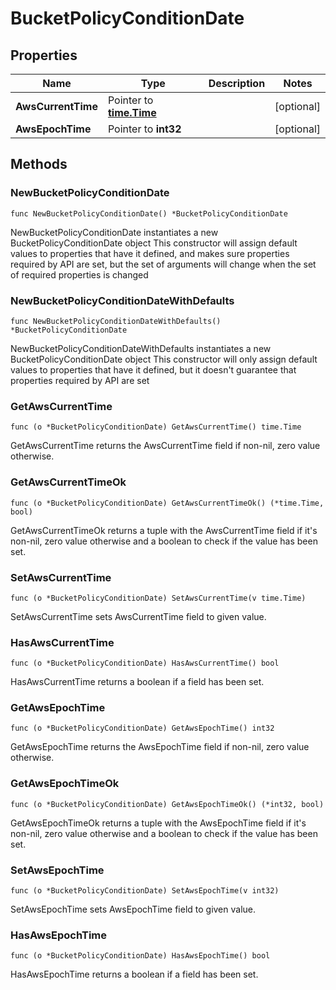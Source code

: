 # BucketPolicyConditionDate

## Properties

|Name | Type | Description | Notes|
|------------ | ------------- | ------------- | -------------|
|**AwsCurrentTime** | Pointer to [**time.Time**](time.Time.md) |  | [optional] |
|**AwsEpochTime** | Pointer to **int32** |  | [optional] |

## Methods

### NewBucketPolicyConditionDate

`func NewBucketPolicyConditionDate() *BucketPolicyConditionDate`

NewBucketPolicyConditionDate instantiates a new BucketPolicyConditionDate object
This constructor will assign default values to properties that have it defined,
and makes sure properties required by API are set, but the set of arguments
will change when the set of required properties is changed

### NewBucketPolicyConditionDateWithDefaults

`func NewBucketPolicyConditionDateWithDefaults() *BucketPolicyConditionDate`

NewBucketPolicyConditionDateWithDefaults instantiates a new BucketPolicyConditionDate object
This constructor will only assign default values to properties that have it defined,
but it doesn't guarantee that properties required by API are set

### GetAwsCurrentTime

`func (o *BucketPolicyConditionDate) GetAwsCurrentTime() time.Time`

GetAwsCurrentTime returns the AwsCurrentTime field if non-nil, zero value otherwise.

### GetAwsCurrentTimeOk

`func (o *BucketPolicyConditionDate) GetAwsCurrentTimeOk() (*time.Time, bool)`

GetAwsCurrentTimeOk returns a tuple with the AwsCurrentTime field if it's non-nil, zero value otherwise
and a boolean to check if the value has been set.

### SetAwsCurrentTime

`func (o *BucketPolicyConditionDate) SetAwsCurrentTime(v time.Time)`

SetAwsCurrentTime sets AwsCurrentTime field to given value.

### HasAwsCurrentTime

`func (o *BucketPolicyConditionDate) HasAwsCurrentTime() bool`

HasAwsCurrentTime returns a boolean if a field has been set.

### GetAwsEpochTime

`func (o *BucketPolicyConditionDate) GetAwsEpochTime() int32`

GetAwsEpochTime returns the AwsEpochTime field if non-nil, zero value otherwise.

### GetAwsEpochTimeOk

`func (o *BucketPolicyConditionDate) GetAwsEpochTimeOk() (*int32, bool)`

GetAwsEpochTimeOk returns a tuple with the AwsEpochTime field if it's non-nil, zero value otherwise
and a boolean to check if the value has been set.

### SetAwsEpochTime

`func (o *BucketPolicyConditionDate) SetAwsEpochTime(v int32)`

SetAwsEpochTime sets AwsEpochTime field to given value.

### HasAwsEpochTime

`func (o *BucketPolicyConditionDate) HasAwsEpochTime() bool`

HasAwsEpochTime returns a boolean if a field has been set.



